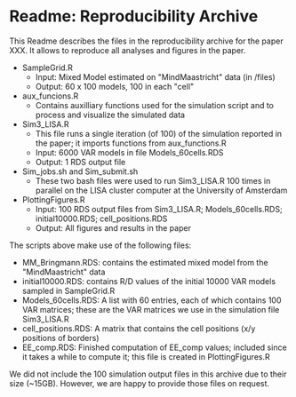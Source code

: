 

# Readme: Reproducibility Archive

This Readme describes the files in the reproducibility archive for the paper XXX. It allows to reproduce all analyses and figures in the paper.

- SampleGrid.R
    - Input: Mixed Model estimated on "MindMaastricht" data (in /files)
    - Output: 60 x 100 models, 100 in each "cell"
- aux_funcions.R
    - Contains auxilliary functions used for the simulation script and to process and visualize the simulated data
- Sim3_LISA.R
    - This file runs a single iteration (of 100) of the simulation reported in the paper; it imports functions from aux_functions.R
    - Input: 6000 VAR models in file Models_60cells.RDS
    - Output: 1 RDS output file
- Sim_jobs.sh and Sim_submit.sh
    - These two bash files were used to run Sim3_LISA.R 100 times in parallel on the LISA cluster computer at the University of Amsterdam
- PlottingFigures.R
    - Input: 100 RDS output files from Sim3_LISA.R; Models_60cells.RDS; initial10000.RDS; cell_positions.RDS
    - Output: All figures and results in the paper

The scripts above make use of the following files:

- MM_Bringmann.RDS: contains the estimated mixed model from the "MindMaastricht" data
- initial10000.RDS: contains R/D values of the initial 10000 VAR models sampled in SampleGrid.R
- Models_60cells.RDS: A list with 60 entries, each of which contains 100 VAR matrices; these are the VAR matrices we use in the simulation file Sim3_LISA.R
- cell_positions.RDS: A matrix that contains the cell positions (x/y positions of borders)
- EE_comp.RDS: Finished computation of EE_comp values; included since it takes a while to compute it; this file is created in PlottingFigures.R

We did not include the 100 simulation output files in this archive due to their size (~15GB). However, we are happy to provide those files on request.


